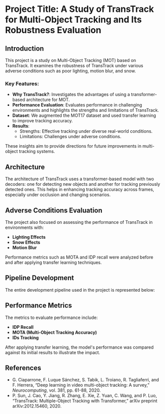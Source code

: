 # Project Title: A Study of TransTrack for Multi-Object Tracking and Its Robustness Evaluation

## Introduction
This project is a study on Multi-Object Tracking (MOT) based on TransTrack. It examines the robustness of TransTrack under various adverse conditions such as poor lighting, motion blur, and snow.

### Key Features:
- **Why TransTrack?**: Investigates the advantages of using a transformer-based architecture for MOT.
- **Performance Evaluation**: Evaluates performance in challenging environments and highlights the strengths and limitations of TransTrack.
- **Dataset**: We augmented the MOT17 dataset and used transfer learning to improve tracking accuracy.
- **Results**:
  - Strengths: Effective tracking under diverse real-world conditions.
  - Limitations: Challenges under adverse conditions.

These insights aim to provide directions for future improvements in multi-object tracking systems.

## Architecture
The architecture of TransTrack uses a transformer-based model with two decoders: one for detecting new objects and another for tracking previously detected ones. This helps in enhancing tracking accuracy across frames, especially under occlusion and changing scenarios.

## Adverse Conditions Evaluation
The project also focused on assessing the performance of TransTrack in environments with:
- **Lighting Effects**
- **Snow Effects**
- **Motion Blur**

Performance metrics such as MOTA and IDP recall were analyzed before and after applying transfer learning techniques.

## Pipeline Development
The entire development pipeline used in the project is represented below:

## Performance Metrics
The metrics to evaluate performance include:
- **IDP Recall**
- **MOTA (Multi-Object Tracking Accuracy)**
- **IDs Tracking**

After applying transfer learning, the model's performance was compared against its initial results to illustrate the impact.

## References
- G. Ciaparrone, F. Luque Sánchez, S. Tabik, L. Troiano, R. Tagliaferri, and F. Herrera, “Deep learning in video multi-object tracking: A survey,” *Neurocomputing*, vol. 381, pp. 61-88, 2020.
- P. Sun, J. Cao, Y. Jiang, R. Zhang, E. Xie, Z. Yuan, C. Wang, and P. Luo, “TransTrack: Multiple-Object Tracking with Transformer,” arXiv preprint arXiv:2012.15460, 2020.

